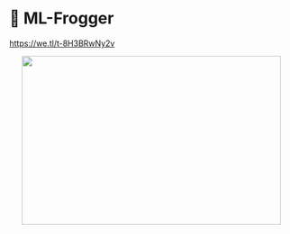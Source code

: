 # 🐸 ML-Frogger

https://we.tl/t-8H3BRwNy2v

<p align="center">
  <img width="460" height="300" src="demo.gif">
</p>
